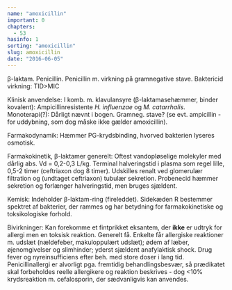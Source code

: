 ```yaml
---
name: "amoxicillin"
important: 0
chapters:  
  - 53
hasinfo: 1
sorting: "amoxicillin"
slug: amoxicillin
date: "2016-06-05"
---
```


β-laktam. Penicillin. Penicillin m. virkning på gramnegative stave. Baktericid virkning: TID>MIC

Klinisk anvendelse: I komb. m. klavulansyre (β-laktamasehæmmer, binder kovalent): Ampicillinresistente <em>H. influenzae</em> og <em>M. catarrhalis</em>. Monoterapi(?): Dårligt nævnt i bogen. Gramneg. stave? (se evt. ampicillin - for uddybning, som dog måske ikke gælder amoxicillin). 

Farmakodynamik: Hæmmer PG-krydsbinding, hvorved bakterien lyseres osmotisk.

Farmakokinetik, β-laktamer generelt: Oftest vandopløselige molekyler med dårlig abs. Vd = 0,2-0,3 L/kg. Terminal halveringstid i plasma som regel lille, 0,5-2 timer (ceftriaxon dog 8 timer). Udskilles renalt ved glomerulær filtration og (undtaget ceftriaxon) tubulær sekretion. Probenecid hæmmer sekretion og forlænger halveringstid, men bruges sjældent.

Kemisk: Indeholder β-laktam-ring (fireleddet). Sidekæden R bestemmer spektret af bakterier, der rammes og har betydning for farmakokinetiske og toksikologiske forhold.

Bivirkninger: Kan forekomme et fintprikket eksantem, der <b>ikke</b> er udtryk for allergi men en toksisk reaktion. Generelt få. Enkelte får allergiske reaktioner m. udslæt (nældefeber, makuloppulært udslæt); ødem af læber, øjenomgivelser og slimhinder; yderst sjældent anafylaktisk shock. Drug fever og nyreinsufficiens efter beh. med store doser i lang tid. Penicillinallergi er alvorligt pga. fremtidig behandlingsbesvær, så prædikatet skal forbeholdes reelle allergikere og reaktion beskrives - dog <10% krydsreaktion m. cefalosporin, der sædvanligvis kan anvendes.
